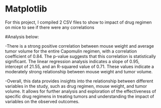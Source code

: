 # Matplotlib

For this project, I compiled 2 CSV files to show to impact of drug regimen on mice to see if there were any correlations

#Analysis below:

-There is a strong positive correlation between mouse weight and average tumor volume for the entire Capomulin regimen, with a correlation coefficient of 0.84. The p-value suggests that this correlation is statistically significant. The linear regression analysis indicates a slope of 0.95, intercept of 21.55, and an R-squared value of 0.71. These values indicate a moderately strong relationship between mouse weight and tumor volume.

-Overall, this data provides insights into the relationship between different variables in the study, such as drug regimen, mouse weight, and tumor volume. It allows for further analysis and exploration of the effectiveness of specific drug regimens in treating tumors and understanding the impact of variables on the observed outcomes.
